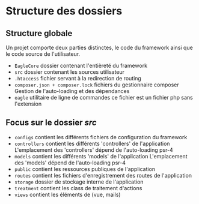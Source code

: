 # Structure des dossiers

## Structure globale

<note>Un projet comporte deux parties distinctes, le code du framework ainsi que le code source de l'utilisateur.</note>

- <code>EagleCore</code> dossier contenant l'entièreté du framework
- <code>src</code> dossier contenant les sources utilisateur
- <code>.htaccess</code> fichier servant à la redirection de routing
- <code>composer.json + composer.lock</code> fichiers du gestionnaire composer
  <note>Gestion de l'auto-loading et des dépendances</note>
- <code>eagle</code> utilitaire de ligne de commandes <note>ce fichier est un fichier php sans l'extension</note>

## Focus sur le dossier *src*

- <code>configs</code> contient les différents fichiers de configuration du framework
- <code>controllers</code> contient les différents 'controllers' de l'application
  <note>L'emplacement des 'controllers' dépend de l'auto-loading psr-4</note>
- <code>models</code> contient les différents 'models' de l'application
    <note>L'emplacement des 'models' dépend de l'auto-loading psr-4</note>
- <code>public</code> contient les ressources publiques de l'application
- <code>routes</code> contient les fichiers d'enregistrement des routes de l'application
- <code>storage</code> dossier de stockage interne de l'application
- <code>treatment</code> contient les class de traitement d'actions
- <code>views</code> contient les éléments de (vue, mails) 
